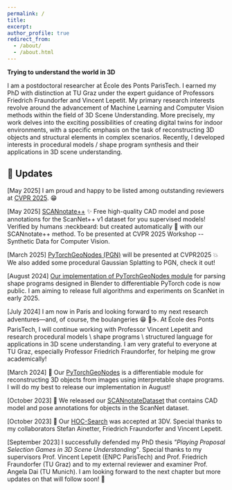 ```yaml
---
permalink: /
title:
excerpt:
author_profile: true
redirect_from: 
  - /about/
  - /about.html
---
```


**Trying to understand the world in 3D**

I am a postdoctoral researcher at École des Ponts ParisTech. I earned my PhD with distinction at TU Graz under the expert guidance of Professors Friedrich Fraundorfer and Vincent Lepetit. My primary research interests revolve around the advancement of Machine Learning and Computer Vision methods within the field of 3D Scene Understanding. More precisely, my work delves into the exciting possibilities of creating digital twins for indoor environments, with a specific emphasis on the task of reconstructing 3D objects and structural elements in complex scenarios. Recently, I developed interests in procedural models / shape program synthesis and their applications in 3D scene understanding.   

## 📜 Updates 

[May 2025] I am proud and happy to be listed among outstanding reviewers at [CVPR 2025](https://cvpr.thecvf.com/Conferences/2025/ProgramCommittee). 😁

[May 2025] [SCANnotate++](https://stefan-ainetter.github.io/SCANnotatepp/) :sparkles: Free high-quality CAD model and pose annotations for the ScanNet++ v1 dataset for you supervised models! Verified by humans :neckbeard: but created automatically :space_invader: with our SCANnotate++ method. To be presented at CVPR 2025 Workshop -- Synthetic Data for Computer Vision.

[March 2025] [PyTorchGeoNodes (PGN)](https://vevenom.github.io/pytorchgeonodes/) will be presented at CVPR2025 :boom: We also added some procedural Gaussian Splatting to PGN, check it out! 

[August 2024] [Our implementation of PyTorchGeoNodes module](https://github.com/vevenom/pytorchgeonodes/tree/main) for parsing shape programs designed in Blender to differentiable PyTorch code is now public. I am aiming to release full algorithms and experiments on ScanNet in early 2025.    

[July 2024] I am now in Paris and looking forward to my next research adventures—and, of course, the boulangeries 😁 🥐☕. At École des Ponts ParisTech, I will continue working with Professor Vincent Lepetit and research procedural models \ shape programs \ structured language for applications in 3D scene understanding. I am very grateful to everyone at TU Graz, especially Professor Friedrich Fraundorfer, for helping me grow academically!

[March 2024] 🚀 Our [PyTorchGeoNodes](https://vevenom.github.io/pytorchgeonodes/) is a differentiable module for reconstructing 3D objects from images using interpretable shape programs. I will do my best to release our implementation in August! 

[October 2023] 📢 We released our [SCANnotateDataset](https://github.com/stefan-ainetter/SCANnotateDataset#scannotatedataset) that contains CAD model and pose annotations for objects in the ScanNet dataset. 

[October 2023] 📢 Our [HOC-Search](https://huggingface.co/papers/2309.06107) was accepted at 3DV. Special thanks to my collaborators Stefan Ainetter, Friedrich Fraundorfer and Vincent Lepetit.

[September 2023] I successfully defended my PhD thesis _"Playing Proposal Selection Games in 3D Scene Understanding"_. Special thanks to my supervisors Prof. Vincent Lepetit (ENPC ParisTech) and Prof. Friedrich Fraundorfer (TU Graz) and to my external reviewer and examiner Prof. Angela Dai (TU Munich). I am looking forward to the next chapter but more updates on that will follow soon! 🤘
